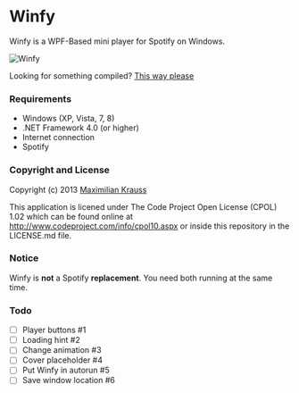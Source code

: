 Winfy
=====

Winfy is a WPF-Based mini player for Spotify on Windows.

![Winfy](http://f.cl.ly/items/1f0N2K2z1K2Y3L042C3G/Winfy.png)

Looking for something compiled? [This way please](http://krausshq.com/projects/Winfy)

### Requirements
* Windows (XP, Vista, 7, 8)
* .NET Framework 4.0 (or higher)
* Internet connection
* Spotify

### Copyright and License
Copyright (c) 2013 [Maximilian Krauss](http://krausshq.com)

This application is licened under The Code Project Open License (CPOL) 1.02 which can be found online at <http://www.codeproject.com/info/cpol10.aspx> or inside this repository in the LICENSE.md file.

### Notice
Winfy is **not** a Spotify **replacement**. You need both running at the same time.

### Todo
- [ ] Player buttons #1
- [ ] Loading hint #2
- [ ] Change animation #3
- [ ] Cover placeholder #4
- [ ] Put Winfy in autorun #5
- [ ] Save window location #6